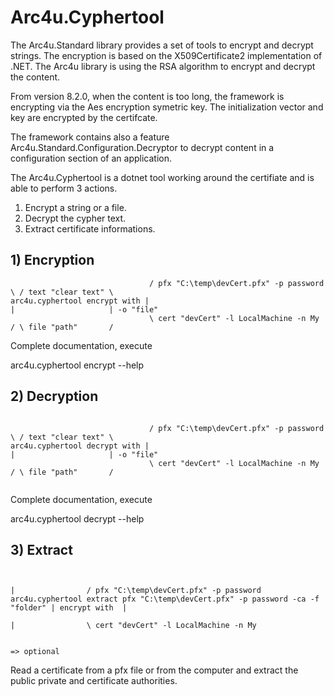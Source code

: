 # Arc4u.Cyphertool

The Arc4u.Standard library provides a set of tools to encrypt and decrypt strings.
The encryption is based on the X509Certificate2 implementation of .NET.
The Arc4u library is using the RSA algorithm to encrypt and decrypt the content.

From version 8.2.0, when the content is too long, the framework is encrypting via the Aes encryption symetric key.
The initialization vector and key are encrypted by the certifcate.

The framework contains also a feature Arc4u.Standard.Configuration.Decryptor to decrypt content in a configuration section of an application.

The Arc4u.Cyphertool is a dotnet tool working around the certifiate and is able to perform 3 actions.

1) Encrypt a string or a file.
2) Decrypt the cypher text.
3) Extract certificate informations.

## 1) Encryption

```console
                               / pfx "C:\temp\devCert.pfx" -p password \ / text "clear text" \
arc4u.cyphertool encrypt with |                                         |                     | -o "file"
                               \ cert "devCert" -l LocalMachine -n My  / \ file "path"       /

```

Complete documentation, execute

arc4u.cyphertool encrypt --help

## 2) Decryption

```console

                               / pfx "C:\temp\devCert.pfx" -p password \ / text "clear text" \
arc4u.cyphertool decrypt with |                                         |                     | -o "file"
                               \ cert "devCert" -l LocalMachine -n My  / \ file "path"       /


```
Complete documentation, execute

arc4u.cyphertool decrypt --help

## 3) Extract

```console

                                                                                    |                / pfx "C:\temp\devCert.pfx" -p password 
arc4u.cyphertool extract pfx "C:\temp\devCert.pfx" -p password -ca -f "folder" | encrypt with  |                                         
                                                                                    |                \ cert "devCert" -l LocalMachine -n My  
                                                                                       
                                                                                    => optional

```

Read a certificate from a pfx file or from the computer and extract the public private and certificate authorities.

